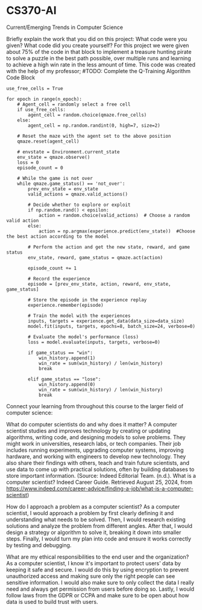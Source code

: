# CS370-AI
Current/Emerging Trends in Computer Science

Briefly explain the work that you did on this project: What code were you given? What code did you create yourself?
For this project we were given about 75% of the code in that block to implement a treasure hunting pirate to solve a puzzle in the best path possible, over multiple runs and learning to achieve a high win rate in the less amount of time.
This code was created with the help of my professor; #TODO: Complete the Q-Training Algorithm Code Block

    use_free_cells = True  

    for epoch in range(n_epoch):
        # Agent_cell = randomly select a free cell
        if use_free_cells:
            agent_cell = random.choice(qmaze.free_cells)
        else:
            agent_cell = np.random.randint(0, high=7, size=2)
        
        # Reset the maze with the agent set to the above position
        qmaze.reset(agent_cell)
        
        # envstate = Environment.current_state
        env_state = qmaze.observe()
        loss = 0
        episode_count = 0
        
        # While the game is not over
        while qmaze.game_status() == 'not_over':
            prev_env_state = env_state
            valid_actions = qmaze.valid_actions()
            
            # Decide whether to explore or exploit
            if np.random.rand() < epsilon:
                action = random.choice(valid_actions)  # Choose a random valid action
            else:
                action = np.argmax(experience.predict(env_state))  #Choose the best action according to the model
            
            # Perform the action and get the new state, reward, and game status
            env_state, reward, game_status = qmaze.act(action)
            
            episode_count += 1
            
            # Record the experience
            episode = [prev_env_state, action, reward, env_state, game_status]
            
            # Store the episode in the experience replay
            experience.remember(episode)
            
            # Train the model with the experiences
            inputs, targets = experience.get_data(data_size=data_size)
            model.fit(inputs, targets, epochs=8, batch_size=24, verbose=0)
            
            # Evaluate the model's performance (loss)
            loss = model.evaluate(inputs, targets, verbose=0)
            
            if game_status == "win":
                win_history.append(1)
                win_rate = sum(win_history) / len(win_history)
                break
                
            elif game_status == "lose":
                win_history.append(0)
                win_rate = sum(win_history) / len(win_history)
                break
Connect your learning from throughout this course to the larger field of computer science:

What do computer scientists do and why does it matter?
A computer scientist studies and improves technology by creating or updating algorithms, writing code, and designing models to solve problems. They might work in universities, research labs, or tech companies. Their job includes running experiments, upgrading computer systems, improving hardware, and working with engineers to develop new technology. They also share their findings with others, teach and train future scientists, and use data to come up with practical solutions, often by building databases to store important information. (Source: Indeed Editorial Team. (n.d.). What is a computer scientist? Indeed Career Guide. Retrieved August 25, 2024, from https://www.indeed.com/career-advice/finding-a-job/what-is-a-computer-scientist)

How do I approach a problem as a computer scientist?
As a computer scientist, I would approach a problem by first clearly defining it and understanding what needs to be solved. Then, I would research existing solutions and analyze the problem from different angles. After that, I would design a strategy or algorithm to solve it, breaking it down into smaller steps. Finally, I would turn my plan into code and ensure it works correctly by testing and debugging.

What are my ethical responsibilities to the end user and the organization?
As a computer scientist, I know it's important to protect users' data by keeping it safe and secure. I would do this by using encryption to prevent unauthorized access and making sure only the right people can see sensitive information. I would also make sure to only collect the data I really need and always get permission from users before doing so. Lastly, I would follow laws from the  GDPR or CCPA and make sure to be open about how data is used to build trust with users.
